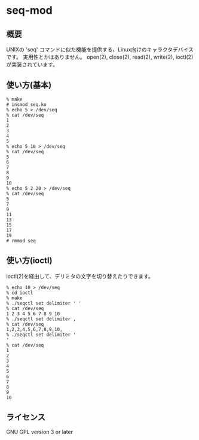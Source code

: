 # seq-mod
## 概要
UNIXの 'seq' コマンドに似た機能を提供する、Linux向けのキャラクタデバイスです。
実用性とかはありません。
open(2), close(2), read(2), write(2), ioctl(2)が実装されています。

## 使い方(基本)
    % make
    # insmod seq.ko
    % echo 5 > /dev/seq
    % cat /dev/seq
    1
    2
    3
    4
    5
    % echo 5 10 > /dev/seq
    % cat /dev/seq
    5
    6
    7
    8
    9
    10
    % echo 5 2 20 > /dev/seq
    % cat /dev/seq
    5
    7
    9
    11
    13
    15
    17
    19
    # rmmod seq

## 使い方(ioctl)
ioctl(2)を経由して、デリミタの文字を切り替えたりできます。

    % echo 10 > /dev/seq
    % cd ioctl
    % make
    % ./seqctl set delimiter ' '
    % cat /dev/seq
    1 2 3 4 5 6 7 8 9 10 
    % ./seqctl set delimiter ,
    % cat /dev/seq
    1,2,3,4,5,6,7,8,9,10,
    % ./seqctl set delimiter '
    '
    % cat /dev/seq
    1
    2
    3
    4
    5
    6
    7
    8
    9
    10

## ライセンス
GNU GPL version 3 or later

